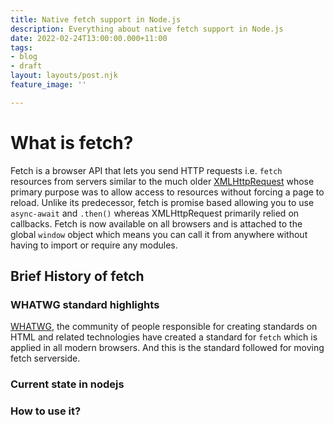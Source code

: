 ```yaml
---
title: Native fetch support in Node.js
description: Everything about native fetch support in Node.js
date: 2022-02-24T13:00:00.000+11:00
tags:
- blog
- draft
layout: layouts/post.njk
feature_image: ''

---
```

# What is fetch?

Fetch is a browser API that lets you send HTTP requests i.e. `fetch` resources from servers similar to the much older [XMLHttpRequest](https://developer.mozilla.org/en-US/docs/Web/API/XMLHttpRequest "https://developer.mozilla.org/en-US/docs/Web/API/XMLHttpRequest") whose primary purpose was to allow access to resources without forcing a page to reload. Unlike its predecessor, fetch is promise based allowing you to use `async-await` and `.then()` whereas XMLHttpRequest primarily relied on callbacks. Fetch is now available on all browsers and is attached to the global `window` object which means you can call it from anywhere without having to import or require any modules.

## Brief History of fetch

### WHATWG standard highlights

[WHATWG](https://whatwg.org/ "whatwg"), the community of people responsible for creating standards on HTML and related technologies have created a standard for `fetch` which is applied in all modern browsers. And this is the standard followed for moving fetch serverside. 

### Current state in nodejs

### How to use it?